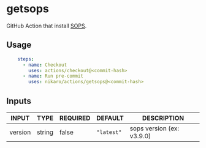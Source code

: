 # getsops

GitHub Action that install [SOPS](https://github.com/getsops/sops/).

## Usage

```yaml
    steps:
      - name: Checkout
        uses: actions/checkout@<commit-hash>
      - name: Run pre-commit
        uses: nikaro/actions/getsops@<commit-hash>
```

## Inputs

<!-- AUTO-DOC-INPUT:START - Do not remove or modify this section -->

|  INPUT  |  TYPE  | REQUIRED |  DEFAULT   |        DESCRIPTION        |
|---------|--------|----------|------------|---------------------------|
| version | string |  false   | `"latest"` | sops version (ex: v3.9.0) |

<!-- AUTO-DOC-INPUT:END -->
